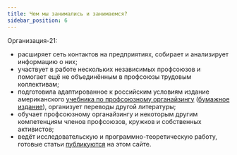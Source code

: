 ```yaml
---
title: Чем мы занимались и занимаемся?
sidebar_position: 6
---
```


Организация-21:

<!-- * участвует в межрегиональном проекте [рабочей газеты «Факел»](https://vk.com/fakel_mrg): готовит статьи, верстает и распространяет газету; развивает «Факел» в организационном плане; -->
* расширяет сеть контактов на предприятиях, собирает и анализирует информацию о них;
* участвует в работе нескольких независимых профсоюзов и помогает ещё не объединённым в профсоюзы трудовым коллективам;
* подготовила адаптированное к российским условиям издание американского [учебника по профсоюзному органайзингу](https://vk.com/fakel_mrg?w=wall-53598794_5055) ([бумажное издание](https://stalins-bukvar.ru/catalog/samogobrazovanie/azbuka_organizatora_profsoyuza_bredberi_a_brenner_m_slotter_d_2016/)), организует переводы другой литературы;
* обучает профсоюзному органайзингу и некоторым другим компетенциям членов профсоюзов, кружков и собственных активистов;
* ведёт исследовательскую и программно-теоретическую работу, готовые статьи [публикуются](/docs/our) на этом сайте.
